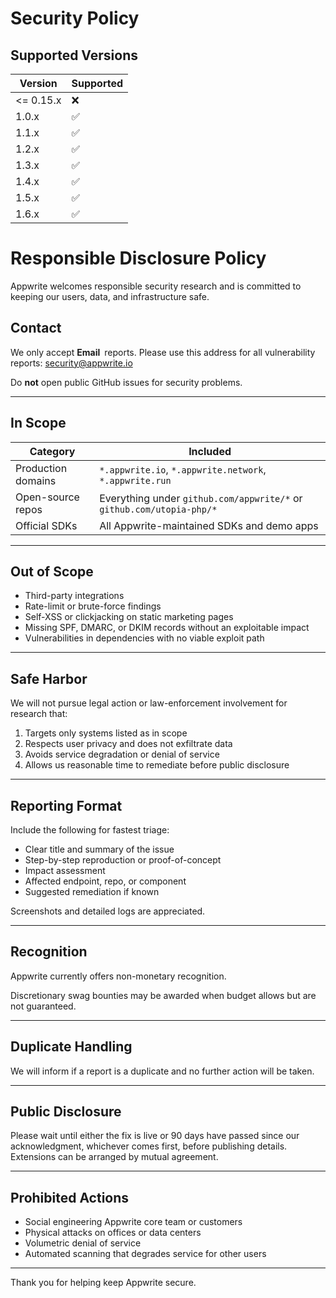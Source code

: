 # Security Policy

## Supported Versions

| Version   | Supported          |
| --------- | ------------------ |
| <= 0.15.x | :x:                |
| 1.0.x     | :white_check_mark: |
| 1.1.x     | :white_check_mark: |
| 1.2.x     | :white_check_mark: |
| 1.3.x     | :white_check_mark: |
| 1.4.x     | :white_check_mark: |
| 1.5.x     | :white_check_mark: |
| 1.6.x     | :white_check_mark: |

# Responsible Disclosure Policy

Appwrite welcomes responsible security research and is committed to keeping our users, data, and infrastructure safe.

## Contact

We only accept **Email** reports. Please use this address for all vulnerability reports: security@appwrite.io  

Do **not** open public GitHub issues for security problems.

---

## In Scope

| Category           | Included |
|--------------------|----------|
| Production domains | `*.appwrite.io`, `*.appwrite.network`, `*.appwrite.run` |
| Open-source repos  | Everything under `github.com/appwrite/*` or `github.com/utopia-php/*`|
| Official SDKs      | All Appwrite-maintained SDKs and demo apps |

---

## Out of Scope

* Third-party integrations
* Rate-limit or brute-force findings 
* Self-XSS or clickjacking on static marketing pages
* Missing SPF, DMARC, or DKIM records without an exploitable impact
* Vulnerabilities in dependencies with no viable exploit path

---

## Safe Harbor

We will not pursue legal action or law-enforcement involvement for research that:

1. Targets only systems listed as in scope  
2. Respects user privacy and does not exfiltrate data  
3. Avoids service degradation or denial of service  
4. Allows us reasonable time to remediate before public disclosure  

---

## Reporting Format

Include the following for fastest triage:

* Clear title and summary of the issue
* Step-by-step reproduction or proof-of-concept
* Impact assessment
* Affected endpoint, repo, or component
* Suggested remediation if known

Screenshots and detailed logs are appreciated.

---

## Recognition

Appwrite currently offers non-monetary recognition.

Discretionary swag bounties may be awarded when budget allows but are not guaranteed.

---

## Duplicate Handling

We will inform if a report is a duplicate and no further action will be taken.

---

## Public Disclosure

Please wait until either the fix is live or 90 days have passed since our acknowledgment, whichever comes first, before publishing details. Extensions can be arranged by mutual agreement.

---

## Prohibited Actions

* Social engineering Appwrite core team or customers
* Physical attacks on offices or data centers
* Volumetric denial of service
* Automated scanning that degrades service for other users

---

Thank you for helping keep Appwrite secure.
